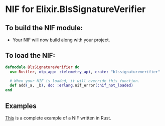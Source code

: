 # NIF for Elixir.BlsSignatureVerifier

## To build the NIF module:

- Your NIF will now build along with your project.

## To load the NIF:

```elixir
defmodule BlsSignatureVerifier do
  use Rustler, otp_app: :telemetry_api, crate: "blssignatureverifier"

  # When your NIF is loaded, it will override this function.
  def add(_a, _b), do: :erlang.nif_error(:nif_not_loaded)
end
```

## Examples

[This](https://github.com/rusterlium/NifIo) is a complete example of a NIF written in Rust.
